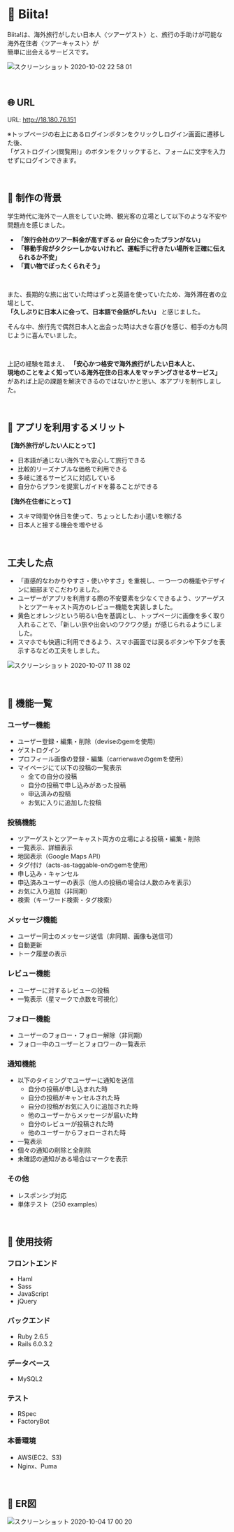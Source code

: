 # :feet: Biita!
Biita!は、海外旅行がしたい日本人〈ツアーゲスト〉と、旅行の手助けが可能な海外在住者〈ツアーキャスト〉が  
簡単に出会えるサービスです。

![スクリーンショット 2020-10-02 22 58 01](https://user-images.githubusercontent.com/67250685/94931475-c4842480-0502-11eb-9f33-ccae3e88d4e8.jpg)

<br />

## :globe_with_meridians: URL
URL: http://18.180.76.151  

※トップページの右上にあるログインボタンをクリックしログイン画面に遷移した後、  
「ゲストログイン(閲覧用)」のボタンをクリックすると、フォームに文字を入力せずにログインできます。

<br />

## :notebook: 制作の背景
学生時代に海外で一人旅をしていた時、観光客の立場として以下のような不安や問題点を感じました。  

- **「旅行会社のツアー料金が高すぎる or 自分に合ったプランがない」**
- **「移動手段がタクシーしかないけれど、運転手に行きたい場所を正確に伝えられるか不安」**
- **「買い物でぼったくられそう」**

<br />

また、長期的な旅に出ていた時はずっと英語を使っていたため、海外滞在者の立場として、  
**「久しぶりに日本人に会って、日本語で会話がしたい」**
と感じました。  

そんな中、旅行先で偶然日本人と出会った時は大きな喜びを感じ、相手の方も同じように喜んでいました。

<br />

上記の経験を踏まえ、
**「安心かつ格安で海外旅行がしたい日本人と、**  
**現地のことをよく知っている海外在住の日本人をマッチングさせるサービス」**  
があれば上記の課題を解決できるのではないかと思い、本アプリを制作しました。  


<br />

## :green_book: アプリを利用するメリット
**【海外旅行がしたい人にとって】**
- 日本語が通じない海外でも安心して旅行できる
- 比較的リーズナブルな価格で利用できる
- 多岐に渡るサービスに対応している
- 自分からプランを提案しガイドを募ることができる

**【海外在住者にとって】**
- スキマ時間や休日を使って、ちょっとしたお小遣いを稼げる
- 日本人と接する機会を増やせる

<br />

## 工夫した点

- 「直感的なわかりやすさ・使いやすさ」を重視し、一つ一つの機能やデザインに細部までこだわりました。
- ユーザーがアプリを利用する際の不安要素を少なくできるよう、ツアーゲストとツアーキャスト両方のレビュー機能を実装しました。
- 黄色とオレンジという明るい色を基調とし、トップページに画像を多く取り入れることで、「新しい旅や出会いのワクワク感」が感じられるようにしました。
- スマホでも快適に利用できるよう、スマホ画面では戻るボタンや下タブを表示するなどの工夫をしました。

![スクリーンショット 2020-10-07 11 38 02](https://user-images.githubusercontent.com/67250685/95281555-73718900-0892-11eb-9050-1b719866529f.jpg)


<br />

## :closed_book: 機能一覧

### ユーザー機能
- ユーザー登録・編集・削除（deviseのgemを使用)
- ゲストログイン
- プロフィール画像の登録・編集（carrierwaveのgemを使用）
- マイページにて以下の投稿の一覧表示
  - 全ての自分の投稿
  - 自分の投稿で申し込みがあった投稿
  - 申込済みの投稿
  - お気に入りに追加した投稿

### 投稿機能
- ツアーゲストとツアーキャスト両方の立場による投稿・編集・削除
- 一覧表示、詳細表示
- 地図表示（Google Maps API）
- タグ付け（acts-as-taggable-onのgemを使用）
- 申し込み・キャンセル
- 申込済みユーザーの表示（他人の投稿の場合は人数のみを表示）
- お気に入り追加（非同期）
- 検索（キーワード検索・タグ検索）

### メッセージ機能
- ユーザー同士のメッセージ送信（非同期、画像も送信可）
- 自動更新
- トーク履歴の表示

### レビュー機能
- ユーザーに対するレビューの投稿
- 一覧表示（星マークで点数を可視化）

### フォロー機能
- ユーザーのフォロー・フォロー解除（非同期）
- フォロー中のユーザーとフォロワーの一覧表示

### 通知機能
  - 以下のタイミングでユーザーに通知を送信
    - 自分の投稿が申し込まれた時
    - 自分の投稿がキャンセルされた時
    - 自分の投稿がお気に入りに追加された時
    - 他のユーザーからメッセージが届いた時
    - 自分のレビューが投稿された時
    - 他のユーザーからフォローされた時
  - 一覧表示
  - 個々の通知の削除と全削除
  - 未確認の通知がある場合はマークを表示

### その他
  - レスポンシブ対応
  - 単体テスト（250 examples）


<br />

## :blue_book: 使用技術
### フロントエンド
- Haml
- Sass
- JavaScript
- jQuery

### バックエンド
- Ruby 2.6.5  
- Rails 6.0.3.2  

### データベース
- MySQL2  

### テスト
- RSpec
- FactoryBot

### 本番環境
- AWS(EC2、S3)  
- Nginx、Puma

<br />

## :orange_book: ER図
![スクリーンショット 2020-10-04 17 00 20](https://user-images.githubusercontent.com/67250685/95010314-26f43680-0663-11eb-9024-1498d49dbb39.jpg)